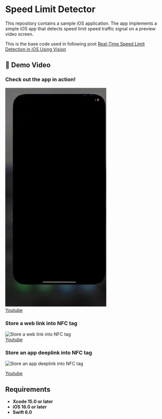 
# Speed Limit Detector
This repository contains a sample iOS application. The app implements a simple iOS app that detects speed limit speed traffic signal on a preview video screen.

This is the base code used in following post [Real-Time Speed Limit Detection in iOS Using Vision](https://javios.eu/swift/real-time-speed-limit-detection-in-ios-using-vision/)

## 🎥 Demo Video

### Check out the app in action!  
![CombineAPIRrest Sample App review](media/review.gif)  
[Youtube](https://youtu.be/KQC92SKTqRg)

### Store a web link into NFC tag
![Store a web link into NFC tag](media/NFC_Web1.gif)  
[Youtube](https://youtu.be/T7no6VQmMas)


### Store an app deeplink into NFC tag
![Store an app deeplink into NFC tag](media/NFC_Deeplink.gif)

[Youtube](https://youtu.be/hs2WM2gIMGU)

## Requirements

- **Xcode 15.0 or later**
- **iOS 16.0 or later**
- **Swift 6.0**

